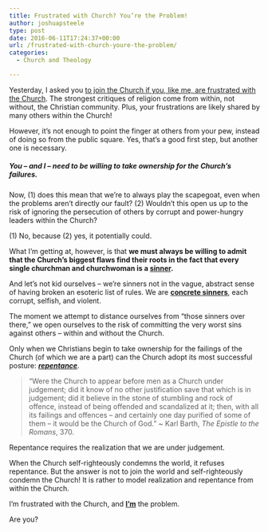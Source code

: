 ```yaml
---
title: Frustrated with Church? You’re the Problem!
author: joshuapsteele
type: post
date: 2016-06-11T17:24:37+00:00
url: /frustrated-with-church-youre-the-problem/
categories:
  - Church and Theology

---
```

Yesterday, I asked you [to join the Church if you, like me, are frustrated with the Church][1]. The strongest critiques of religion come from within, not without, the Christian community. Plus, your frustrations are likely shared by many others within the Church!

However, it&#8217;s not enough to point the finger at others from your pew, instead of doing so from the public square. Yes, that&#8217;s a good first step, but another one is necessary.

##### You &#8211; and I &#8211; need to be willing to take ownership for the Church&#8217;s failures.

<!--more-->

Now, (1) does this mean that we&#8217;re to always play the scapegoat, even when the problems aren&#8217;t directly our fault? (2) Wouldn&#8217;t this open us up to the risk of ignoring the persecution of others by corrupt and power-hungry leaders within the Church?

(1) No, because (2) yes, it potentially could.

What I&#8217;m getting at, however, is that **we must always be willing to admit that the Church&#8217;s biggest flaws find their roots in the fact that every single churchman and churchwoman is a <span style="text-decoration: underline;">sinner</span>.**

And let&#8217;s not kid ourselves &#8211; we&#8217;re sinners not in the vague, abstract sense of having broken an esoteric list of rules. We are <span style="text-decoration: underline;"><strong>concrete sinners</strong></span>, each corrupt, selfish, and violent.

The moment we attempt to distance ourselves from &#8220;those sinners over there,&#8221; we open ourselves to the risk of committing the very worst sins against others &#8211; within and without the Church.

Only when we Christians begin to take ownership for the failings of the Church (of which we are a part) can the Church adopt its most successful posture: <span style="text-decoration: underline;"><em><strong>repentance</strong></em></span>.

> &#8220;Were the Church to appear before men as a Church under judgement; did it know of no other justification save that which is in judgement; did it believe in the stone of stumbling and rock of offence, instead of being offended and scandalized at it; then, with all its failings and offences &#8211; and certainly one day purified of some of them &#8211; it would be the Church of God.&#8221; ~ Karl Barth, _The Epistle to the Romans_, 370.

Repentance requires the realization that we are under judgement.

When the Church self-righteously condemns the world, it refuses repentance. But the answer is not to join the world and self-righteously condemn the Church! It is rather to model realization and repentance from within the Church.

I&#8217;m frustrated with the Church, and <span style="text-decoration: underline;"><strong>I&#8217;m</strong></span> the problem.

Are you?

 [1]: http://frustrated